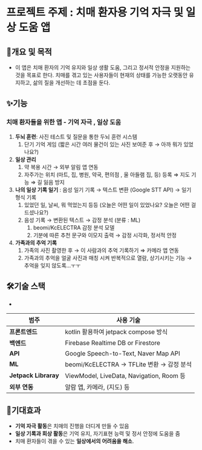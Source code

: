 # 프로젝트 주제 : 치매 환자용 기억 자극 및 일상 도움 앱
## 🎯개요 및 목적 
- 이 앱은 치매 환자의 기억 유지와 일상 생활 도움, 그리고 정서적 안정을 지원하는 것을 목표로 한다. 치매를 겪고 있는 사용자들이 현재의 상태를 가능한 오랫동안 유지하고, 삶의 질을 개선하는 데 초점을 둔다.
## ✨기능
### **치매 환자들을 위한 앱** - 기억 자극 , 일상 도움
1. **두뇌 훈련**: 사진 테스트 및 질문을 통한 두뇌 훈련 시스템 
    1. 단기 기억 게임 (짧은 시간 여러 물건이 있는 사진 보여준 후 → 아까 뭐가 있었나요?)
2. **일상 관리**
    1. 약 복용 시간 → 외부 알림 앱 연동 
    2. 자주가는 위치 (마트, 집, 병원, 약국, 편의점 , 울 아들램 집, 등) 등록 ⇒ 지도 기능 ⇒ 길 잃음 방지 
3. **나의 일상 기록 일기** : 음성 일기 기록 → 텍스트 변환 (Google STT API) → 일기 형식 기록
    1. 있었던 일, 날씨, 뭐 먹었는지 등등 (오늘은 어떤 일이 있었나요? 오늘은 어떤 걸 드셨나요?)
    2. 음성 기록 → 변환된 텍스트 → 감정 분석 (분류 : ML)
        1. beomi/KcELECTRA 감정 분석 모델 
        2. 기분에 따른 추천 문구와 이모지 출력 → 감정 시각화, 정서적 안정
4. **가족과의 추억 기록**
    1. 가족의 사진 촬영한 후 → 이 사람과의 추억 기록하기 ⇒ 카메라 앱 연동
    2. 가족과의 추억을 얼굴 사진과 매칭 시켜 반복적으로 열람, 상기시키는 기능 
    → 추억을 잊지 않도록…ㅜㅜ
## 🛠️기술 스택
- 
| 범주 | 사용 기술 |
| --- | --- |
| **프론트엔드** | kotlin 활용하여 jetpack compose 방식 |
| **백엔드** | Firebase Realtime DB or Firestore |
| **API** | Google Speech-to-Text, Naver Map API |
| **ML** | beomi/KcELECTRA → TFLite 변환 → 감정 분석 |
| **Jetpack Libraray** | ViewModel, LiveData, Navigation, Room 등 |
| **외부 연동** | 알람 앱, 카메라, (지도) 등 |
## 👀기대효과
- **기억 자극 활동**은 치매의 진행을 더디게 만들 수 있음
- **일상 기록과 회상 활동**은 기억 유지, 자기표현 능력 및 정서 안정에 도움을 줌
- 치매 환자들이 겪을 수 있는 **일상에서의 어려움을 해소**.

